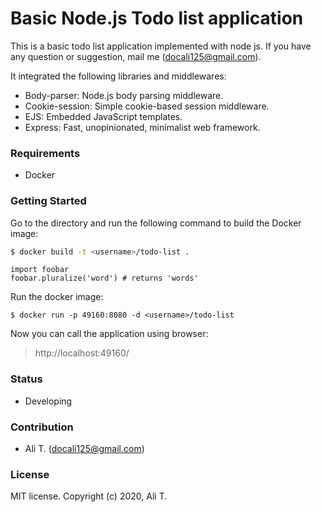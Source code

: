 # Basic Node.js Todo list application
This is a basic todo list application implemented with node js. If you have any question or suggestion, mail me (docali125@gmail.com).

It integrated the following libraries and middlewares:
- Body-parser: Node.js body parsing middleware.
- Cookie-session: Simple cookie-based session middleware.
- EJS: Embedded JavaScript templates.
- Express: Fast, unopinionated, minimalist web framework.

### Requirements
- Docker

### Getting Started
Go to the directory and run the following command to build the Docker image:

```bash
$ docker build -t <username>/todo-list .
```


```phyton
import foobar
foobar.pluralize('word') # returns 'words'
```

Run the docker image:

```
$ docker run -p 49160:8080 -d <username>/todo-list
```

Now you can call the application using browser:

> http://localhost:49160/

### Status
- Developing

### Contribution
- Ali T. (docali125@gmail.com)

### License
MIT license. Copyright (c) 2020, Ali T.

